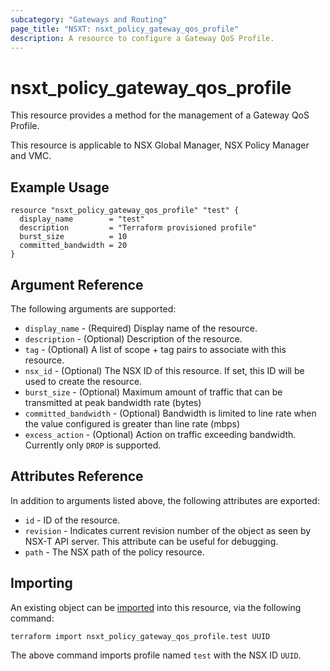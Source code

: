 ```yaml
---
subcategory: "Gateways and Routing"
page_title: "NSXT: nsxt_policy_gateway_qos_profile"
description: A resource to configure a Gateway QoS Profile.
---
```


# nsxt_policy_gateway_qos_profile

This resource provides a method for the management of a Gateway QoS Profile.

This resource is applicable to NSX Global Manager, NSX Policy Manager and VMC.

## Example Usage

```hcl
resource "nsxt_policy_gateway_qos_profile" "test" {
  display_name        = "test"
  description         = "Terraform provisioned profile"
  burst_size          = 10
  committed_bandwidth = 20
}
```

## Argument Reference

The following arguments are supported:

* `display_name` - (Required) Display name of the resource.
* `description` - (Optional) Description of the resource.
* `tag` - (Optional) A list of scope + tag pairs to associate with this resource.
* `nsx_id` - (Optional) The NSX ID of this resource. If set, this ID will be used to create the resource.
* `burst_size` - (Optional) Maximum amount of traffic that can be transmitted at peak bandwidth rate (bytes)
* `committed_bandwidth` - (Optional) Bandwidth is limited to line rate when the value configured is greater than line rate (mbps)
* `excess_action` - (Optional) Action on traffic exceeding bandwidth. Currently only `DROP` is supported.

## Attributes Reference

In addition to arguments listed above, the following attributes are exported:

* `id` - ID of the resource.
* `revision` - Indicates current revision number of the object as seen by NSX-T API server. This attribute can be useful for debugging.
* `path` - The NSX path of the policy resource.

## Importing

An existing object can be [imported][docs-import] into this resource, via the following command:

[docs-import]: https://developer.hashicorp.com/terraform/cli/import

```shell
terraform import nsxt_policy_gateway_qos_profile.test UUID
```

The above command imports profile named `test` with the NSX ID `UUID`.
